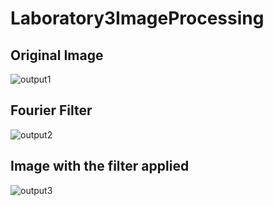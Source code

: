 # Laboratory3ImageProcessing
## Original Image
![output1](https://user-images.githubusercontent.com/65180398/144722527-1ec22eed-6a60-48aa-8fe9-47f2de5045e3.png)
## Fourier Filter
![output2](https://user-images.githubusercontent.com/65180398/144722679-c9e608cf-00c6-4f74-9ad3-8c43d10b8cfa.png)
## Image with the filter applied
![output3](https://user-images.githubusercontent.com/65180398/144722696-bbcf1220-ef63-47fb-bffa-64620523428f.png)
